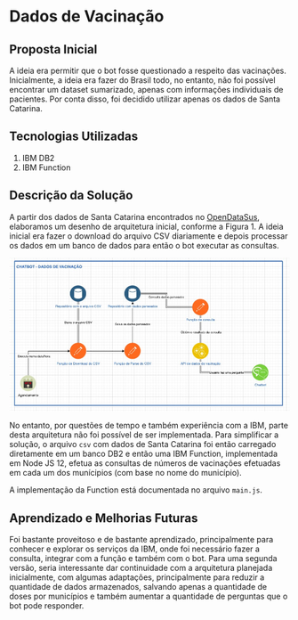 # Dados de Vacinação

## Proposta Inicial

A ideia era permitir que o bot fosse questionado a respeito das vacinações. Inicialmente, a ideia era fazer do Brasil todo, no entanto, não foi possível encontrar um dataset sumarizado, apenas com informações individuais de pacientes. Por conta disso, foi decidido utilizar apenas os dados de Santa Catarina.

## Tecnologias Utilizadas

1. IBM DB2
2. IBM Function

## Descrição da Solução

A partir dos dados de Santa Catarina encontrados no [OpenDataSus][open-data-sus], elaboramos um desenho de arquitetura inicial, conforme a Figura 1. A ideia inicial era fazer o download do arquivo CSV diariamente e depois processar os dados em um banco de dados para então o bot executar as consultas.

![desenho da arquitetura](./desenho-arquitetura-inicial.jpeg "Figura 1 - Desenho Inicial da Arquitetura")

No entanto, por questões de tempo e também experiência com a IBM, parte desta arquitetura não foi possível de ser implementada. Para simplificar a solução, o arquivo `csv` com dados de Santa Catarina foi então carregado diretamente em um banco DB2 e então uma IBM Function, implementada em Node JS 12, efetua as consultas de números de vacinações efetuadas em cada um dos munícipios (com base no nome do município).

A implementação da Function está documentada no arquivo `main.js`.

## Aprendizado e Melhorias Futuras

Foi bastante proveitoso e de bastante aprendizado, principalmente para conhecer e explorar os serviços da IBM, onde foi necessário fazer a consulta, integrar com a função e também com o bot.
Para uma segunda versão, seria interessante dar continuidade com a arquitetura planejada inicialmente, com algumas adaptações, principalmente para reduzir a quantidade de dados armazenados, salvando apenas a quantidade de doses por municípios e também aumentar a quantidade de perguntas que o bot pode responder.

[open-data-sus]: https://opendatasus.saude.gov.br/dataset/covid-19-vacinacao/resource/ef3bd0b8-b605-474b-9ae5-c97390c197a8